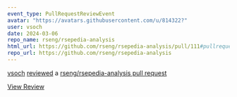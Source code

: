```yaml
---
event_type: PullRequestReviewEvent
avatar: "https://avatars.githubusercontent.com/u/814322?"
user: vsoch
date: 2024-03-06
repo_name: rseng/rsepedia-analysis
html_url: https://github.com/rseng/rsepedia-analysis/pull/111#pullrequestreview-1918524553
repo_url: https://github.com/rseng/rsepedia-analysis
---
```


<a href='https://github.com/vsoch' target='_blank'>vsoch</a> <a href='https://github.com/rseng/rsepedia-analysis/pull/111#pullrequestreview-1918524553' target='_blank'>reviewed</a> a <a href='https://github.com/rseng/rsepedia-analysis/pull/111' target='_blank'>rseng/rsepedia-analysis pull request</a>

<small></small>

<a href='https://github.com/rseng/rsepedia-analysis/pull/111#pullrequestreview-1918524553' target='_blank'>View Review</a>